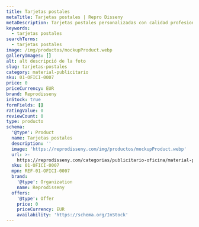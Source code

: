 ```yaml
---
title: Tarjetas postales
metaTitle: Tarjetas postales | Repro Disseny
metaDescription: Tarjetas postales personalizadas con calidad profesional en Cataluña.
keywords:
  - tarjetas postales
searchTerms:
  - tarjetas postales
image: /img/productos/mockupProduct.webp
galleryImages: []
alt: alt descripció de la foto
slug: tarjetas-postales
category: material-publicitario
sku: 01-OFICI-0007
price: 0
priceCurrency: EUR
brand: Reprodisseny
inStock: true
formFields: []
ratingValue: 0
reviewCount: 0
type: producto
schema:
  '@type': Product
  name: Tarjetas postales
  description: ''
  image: 'https://reprodisseny.com/img/productos/mockupProduct.webp'
  url: >-
    https://reprodisseny.com/categorias/publicitario-oficina/material-publicitario/tarjetas-postales
  sku: 01-OFICI-0007
  mpn: REF-01-OFICI-0007
  brand:
    '@type': Organization
    name: Reprodisseny
  offers:
    '@type': Offer
    price: 0
    priceCurrency: EUR
    availability: 'https://schema.org/InStock'
---
```


